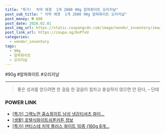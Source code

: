 ```yaml
--- 
title: "특가!  치약 애경  1개 2080 90g 알파화이트 오리지날" 
post_sub_title: " 치약 애경  1개 2080 90g 알파화이트 오리지날" 
post_money: ₩ 600 
post_date: 2020.02.01 
post_img_url: https://static.coupangcdn.com/image/vendor_inventory/images/2018/09/11/13/9/5050c2c9-9ec5-4af8-a787-d565e9b06d82.jpg 
post_link_url: https://coupa.ng/bnP7xU 
categories: 
  - vendor_inventory 
tags: 
  - 90g 
  - 알파화이트 
  - 오리지날 
--- 
```

  #90g #알파화이트 #오리지날 
<hr> 

> 좋은 성과를 얻으려면 한 걸음 한 걸음이 힘차고 충실하지 않으면 안 된다, – 단테 


### POWER LINK

* <a href="https://blog.naver.com/santokki14/221788008406" target="_blank">[특가] 그렉노먼 홈쇼핑히트 남성 냉감티셔츠 화이...</a>
* <a href="https://blog.naver.com/santokki14/221768572090" target="_blank"> [생활] 호텔식화이트쉬폰커튼 정보 </a>
* <a href="https://blog.naver.com/santokki14/221792491977" target="_blank">[특가] 덴티스테 치약 플러스 화이트 10종 (160g 8개...</a>
